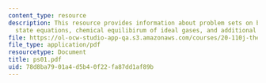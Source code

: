 ```yaml
---
content_type: resource
description: This resource provides information about problem sets on boundary conditions,
  state equations, chemical equilibirum of ideal gases, and additional practice problems.
file: https://ol-ocw-studio-app-qa.s3.amazonaws.com/courses/20-110j-thermodynamics-of-biomolecular-systems-fall-2005/78d8ba7901a4d5b40f22fa87dd1af89b_ps01.pdf
file_type: application/pdf
resourcetype: Document
title: ps01.pdf
uid: 78d8ba79-01a4-d5b4-0f22-fa87dd1af89b
---
```

